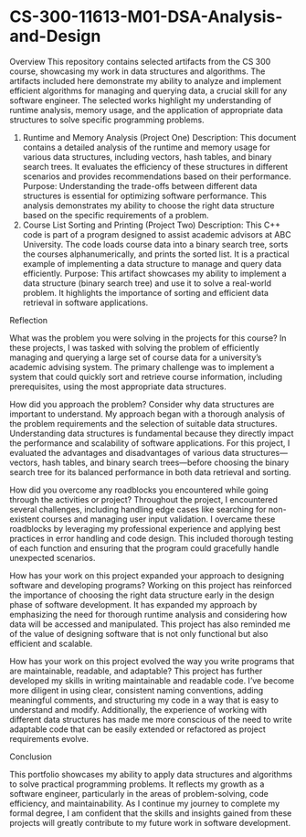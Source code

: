 # CS-300-11613-M01-DSA-Analysis-and-Design

Overview
This repository contains selected artifacts from the CS 300 course, showcasing my work in data structures and algorithms. The artifacts included here demonstrate my ability to analyze and implement efficient algorithms for managing and querying data, a crucial skill for any software engineer. The selected works highlight my understanding of runtime analysis, memory usage, and the application of appropriate data structures to solve specific programming problems.


1. Runtime and Memory Analysis (Project One)
Description: This document contains a detailed analysis of the runtime and memory usage for various data structures, including vectors, hash tables, and binary search trees. It evaluates the efficiency of these structures in different scenarios and provides recommendations based on their performance.
Purpose: Understanding the trade-offs between different data structures is essential for optimizing software performance. This analysis demonstrates my ability to choose the right data structure based on the specific requirements of a problem.
2. Course List Sorting and Printing (Project Two)
Description: This C++ code is part of a program designed to assist academic advisors at ABC University. The code loads course data into a binary search tree, sorts the courses alphanumerically, and prints the sorted list. It is a practical example of implementing a data structure to manage and query data efficiently.
Purpose: This artifact showcases my ability to implement a data structure (binary search tree) and use it to solve a real-world problem. It highlights the importance of sorting and efficient data retrieval in software applications.


Reflection

What was the problem you were solving in the projects for this course?
In these projects, I was tasked with solving the problem of efficiently managing and querying a large set of course data for a university’s academic advising system. The primary challenge was to implement a system that could quickly sort and retrieve course information, including prerequisites, using the most appropriate data structures.

How did you approach the problem? Consider why data structures are important to understand.
My approach began with a thorough analysis of the problem requirements and the selection of suitable data structures. Understanding data structures is fundamental because they directly impact the performance and scalability of software applications. For this project, I evaluated the advantages and disadvantages of various data structures—vectors, hash tables, and binary search trees—before choosing the binary search tree for its balanced performance in both data retrieval and sorting.

How did you overcome any roadblocks you encountered while going through the activities or project?
Throughout the project, I encountered several challenges, including handling edge cases like searching for non-existent courses and managing user input validation. I overcame these roadblocks by leveraging my professional experience and applying best practices in error handling and code design. This included thorough testing of each function and ensuring that the program could gracefully handle unexpected scenarios.

How has your work on this project expanded your approach to designing software and developing programs?
Working on this project has reinforced the importance of choosing the right data structure early in the design phase of software development. It has expanded my approach by emphasizing the need for thorough runtime analysis and considering how data will be accessed and manipulated. This project has also reminded me of the value of designing software that is not only functional but also efficient and scalable.

How has your work on this project evolved the way you write programs that are maintainable, readable, and adaptable?
This project has further developed my skills in writing maintainable and readable code. I’ve become more diligent in using clear, consistent naming conventions, adding meaningful comments, and structuring my code in a way that is easy to understand and modify. Additionally, the experience of working with different data structures has made me more conscious of the need to write adaptable code that can be easily extended or refactored as project requirements evolve.

Conclusion

This portfolio showcases my ability to apply data structures and algorithms to solve practical programming problems. It reflects my growth as a software engineer, particularly in the areas of problem-solving, code efficiency, and maintainability. As I continue my journey to complete my formal degree, I am confident that the skills and insights gained from these projects will greatly contribute to my future work in software development.
